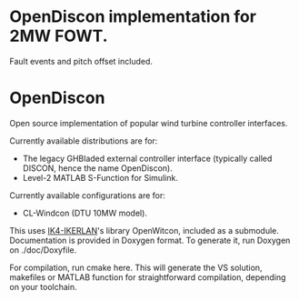 # OpenDiscon implementation for 2MW FOWT.

Fault events and pitch offset included.

# OpenDiscon
Open source implementation of popular wind turbine controller interfaces.

Currently available distributions are for:
- The legacy GHBladed external controller interface (typically called DISCON, hence the name OpenDiscon).
- Level-2 MATLAB S-Function for Simulink.

Currently available configurations are for:
- CL-Windcon (DTU 10MW model).

This uses [IK4-IKERLAN](http://www.ikerlan.es/en/)'s library OpenWitcon, included as a submodule.
Documentation is provided in Doxygen format. To generate it, run Doxygen on ./doc/Doxyfile.

For compilation, run cmake here.
This will generate the VS solution, makefiles or MATLAB function for straightforward compilation, depending on your toolchain.
